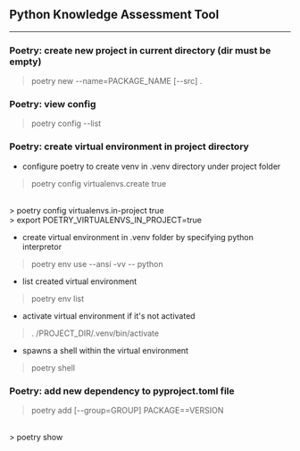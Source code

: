 ## Python Knowledge Assessment Tool
---
### Poetry: create new project in current directory (dir must be empty)

> poetry new --name=PACKAGE_NAME [--src] .

### Poetry: view config

> poetry config --list

### Poetry: create virtual environment in project directory

- configure poetry to create venv in .venv directory under project folder
> poetry config virtualenvs.create true
</br>
> poetry config virtualenvs.in-project true 
</br>
> export POETRY_VIRTUALENVS_IN_PROJECT=true

- create virtual environment in .venv folder by specifying python interpretor
> poetry env use --ansi -vv -- python

- list created virtual environment
> poetry env list

- activate virtual environment if it's not activated 
> . /PROJECT_DIR/.venv/bin/activate

- spawns a shell within the virtual environment
> poetry shell

### Poetry: add new dependency to pyproject.toml file

> poetry add [--group=GROUP] PACKAGE==VERSION
</br>
> poetry show